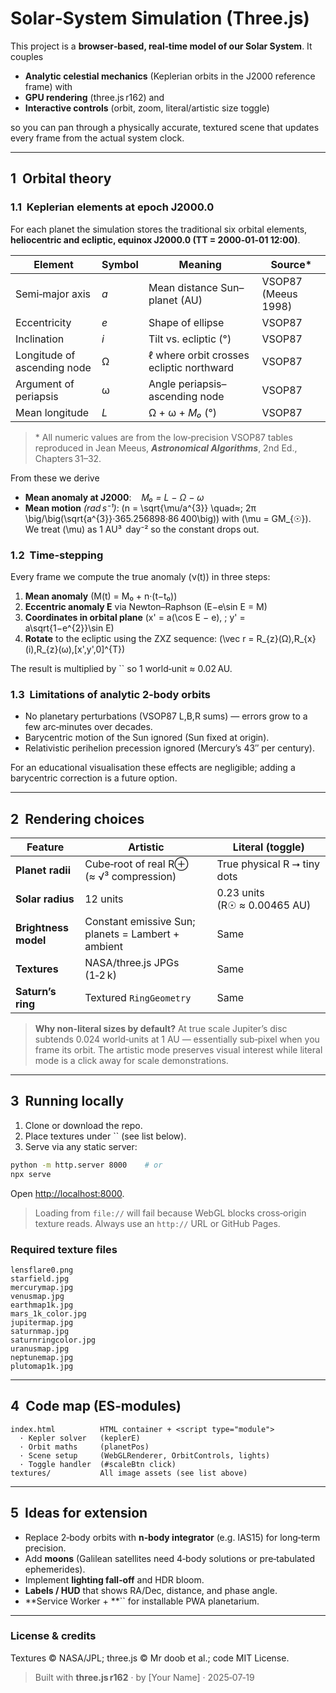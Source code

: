 # Solar‑System Simulation (Three.js)

This project is a **browser‑based, real‑time model of our Solar System**. It couples

- **Analytic celestial mechanics** (Keplerian orbits in the J2000 reference frame) with
- **GPU rendering** (three.js r162) and
- **Interactive controls** (orbit, zoom, literal/artistic size toggle)

so you can pan through a physically accurate, textured scene that updates every frame from the actual system clock.

---

## 1  Orbital theory

### 1.1  Keplerian elements at epoch J2000.0

For each planet the simulation stores the traditional six orbital elements, **heliocentric and ecliptic, equinox J2000.0 (TT = 2000‑01‑01 12:00)**.

| Element                     | Symbol | Meaning                                  | Source\*            |
| --------------------------- | ------ | ---------------------------------------- | ------------------- |
| Semi‑major axis             | *a*    | Mean distance Sun–planet (AU)            | VSOP87 (Meeus 1998) |
| Eccentricity                | *e*    | Shape of ellipse                         | VSOP87              |
| Inclination                 | *i*    | Tilt vs. ecliptic (°)                    | VSOP87              |
| Longitude of ascending node | Ω      | ℓ where orbit crosses ecliptic northward | VSOP87              |
| Argument of periapsis       | ω      | Angle periapsis–ascending node           | VSOP87              |
| Mean longitude              | *L*    | Ω + ω + *M₀* (°)                         | VSOP87              |

> \* All numeric values are from the low‑precision VSOP87 tables reproduced in Jean Meeus, ***Astronomical Algorithms***, 2nd Ed., Chapters 31–32.

From these we derive

- **Mean anomaly at J2000**:    *M₀ = L − Ω − ω*
- **Mean motion** *(rad s⁻¹)*: \(n = \sqrt{\mu/a^{3}} \quad≈\; 2π \big/\big(\sqrt{a^{3}}·365.256898·86 400\big)\) with \(\mu = GM_{☉}\).  We treat \(\mu\) as 1 AU³  day⁻² so the constant drops out.

### 1.2  Time‑stepping

Every frame we compute the true anomaly \(ν(t)\) in three steps:

1. **Mean anomaly** \(M(t) = M₀ + n·(t−t₀)\)
2. **Eccentric anomaly E** via Newton–Raphson \(E−e\sin E = M\)
3. **Coordinates in orbital plane** \(x' = a(\cos E − e), \; y' = a\sqrt{1−e^{2}}\sin E\)
4. **Rotate** to the ecliptic using the ZXZ sequence: \(\vec r = R_{z}(Ω)\,R_{x}(i)\,R_{z}(ω)\,[x',y',0]^{T}\)

The result is multiplied by `` so 1 world‑unit ≈ 0.02 AU.

### 1.3  Limitations of analytic 2‑body orbits

- No planetary perturbations (VSOP87 L,B,R sums) — errors grow to a few arc‑minutes over decades.
- Barycentric motion of the Sun ignored (Sun fixed at origin).
- Relativistic perihelion precession ignored (Mercury’s 43″ per century).

For an educational visualisation these effects are negligible; adding a barycentric correction is a future option.

---

## 2  Rendering choices

| Feature              | Artistic                                           | Literal (toggle)             |
| -------------------- | -------------------------------------------------- | ---------------------------- |
| **Planet radii**     | Cube‑root of real R⊕ (≈ √³ compression)            | True physical R ⭢ tiny dots  |
| **Solar radius**     | 12 units                                           | 0.23 units (R☉ ≈ 0.00465 AU) |
| **Brightness model** | Constant emissive Sun; planets = Lambert + ambient | Same                         |
| **Textures**         | NASA/three.js JPGs (1‑2 k)                         | Same                         |
| **Saturn’s ring**    | Textured `RingGeometry`                            | Same                         |

> **Why non‑literal sizes by default?**  At true scale Jupiter’s disc subtends 0.024 world‑units at 1 AU — essentially sub‑pixel when you frame its orbit. The artistic mode preserves visual interest while literal mode is a click away for scale demonstrations.

---

## 3  Running locally

1. Clone or download the repo.
2. Place textures under `` (see list below).
3. Serve via any static server:

```bash
python -m http.server 8000    # or
npx serve
```

Open [http://localhost:8000](http://localhost:8000).

> Loading from `file://` will fail because WebGL blocks cross‑origin texture reads. Always use an `http://` URL or GitHub Pages.

### Required texture files

```
lensflare0.png
starfield.jpg
mercurymap.jpg
venusmap.jpg
earthmap1k.jpg
mars_1k_color.jpg
jupitermap.jpg
saturnmap.jpg
saturnringcolor.jpg
uranusmap.jpg
neptunemap.jpg
plutomap1k.jpg
```

---

## 4  Code map (ES‑modules)

```
index.html          HTML container + <script type="module">
  · Kepler solver   (keplerE)
  · Orbit maths     (planetPos)
  · Scene setup     (WebGLRenderer, OrbitControls, lights)
  · Toggle handler  (#scaleBtn click)
textures/           All image assets (see list above)
```

---

## 5  Ideas for extension

- Replace 2‑body orbits with **n‑body integrator** (e.g. IAS15) for long‑term precision.
- Add **moons** (Galilean satellites need 4‑body solutions or pre‑tabulated ephemerides).
- Implement **lighting fall‑off** and HDR bloom.
- **Labels / HUD** that shows RA/Dec, distance, and phase angle.
- **Service Worker + **`` for installable PWA planetarium.

---

### License & credits

Textures © NASA/JPL; three.js © Mr doob et al.; code MIT License.

> Built with **three.js r162** · by [Your Name] · 2025‑07‑19

